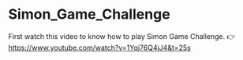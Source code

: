 # Simon_Game_Challenge

First watch this video to know how to play Simon Game Challenge.
👉https://www.youtube.com/watch?v=1Yqj76Q4jJ4&t=25s
